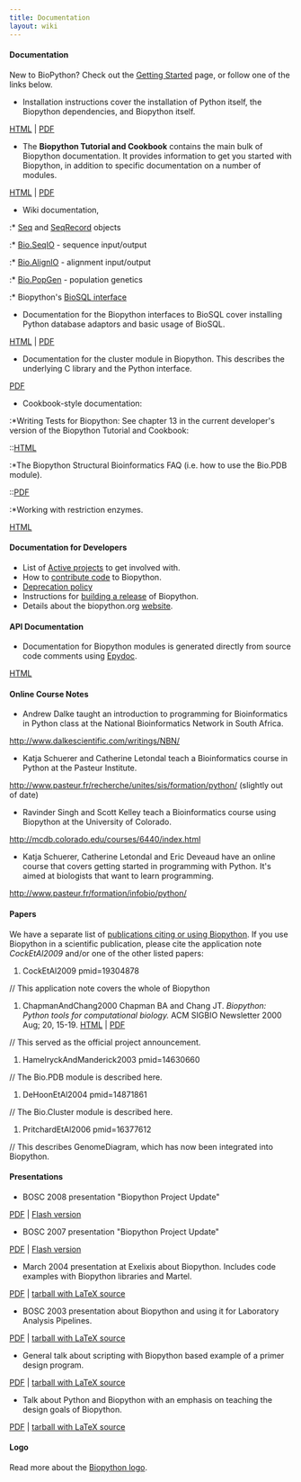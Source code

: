 ```yaml
---
title: Documentation
layout: wiki
---
```


#### Documentation

New to BioPython? Check out the [Getting
Started](Getting_Started "wikilink") page, or follow one of the links
below.

-   Installation instructions cover the installation of Python itself,
    the Biopython dependencies, and Biopython itself.

  
[HTML](http://biopython.org/DIST/docs/install/Installation.html) |
[PDF](http://biopython.org/DIST/docs/install/Installation.pdf)

-   The **Biopython Tutorial and Cookbook** contains the main bulk of
    Biopython documentation. It provides information to get you started
    with Biopython, in addition to specific documentation on a number
    of modules.

  
[HTML](http://biopython.org/DIST/docs/tutorial/Tutorial.html) |
[PDF](http://biopython.org/DIST/docs/tutorial/Tutorial.pdf)

-   Wiki documentation,

:\* [Seq](Seq "wikilink") and [SeqRecord](SeqRecord "wikilink") objects

:\* [Bio.SeqIO](SeqIO "wikilink") - sequence input/output

:\* [Bio.AlignIO](AlignIO "wikilink") - alignment input/output

:\* [Bio.PopGen](PopGen "wikilink") - population genetics

:\* Biopython's [BioSQL interface](BioSQL "wikilink")

-   Documentation for the Biopython interfaces to BioSQL cover
    installing Python database adaptors and basic usage of BioSQL.

  
[HTML](http://biopython.org/DIST/docs/biosql/python_biosql_basic.html) |
[PDF](http://biopython.org/DIST/docs/biosql/python_biosql_basic.pdf)

-   Documentation for the cluster module in Biopython. This describes
    the underlying C library and the Python interface.

  
[PDF](http://biopython.org/DIST/docs/cluster/cluster.pdf)

-   Cookbook-style documentation:

:\*Writing Tests for Biopython: See chapter 13 in the current
developer's version of the Biopython Tutorial and Cookbook:

::[HTML](http://biopython.org/DIST/docs/tutorial/Tutorial.proposal.html)

:\*The Biopython Structural Bioinformatics FAQ (i.e. how to use the
Bio.PDB module).

::[PDF](http://biopython.org/DIST/docs/cookbook/biopdb_faq.pdf)

:\*Working with restriction enzymes.

  
  
[HTML](http://biopython.org/DIST/docs/cookbook/Restriction.html)

#### Documentation for Developers

-   List of [Active projects](Active_projects "wikilink") to get
    involved with.
-   How to [contribute code](Contributing "wikilink") to Biopython.
-   [Deprecation policy](Deprecation_policy "wikilink")
-   Instructions for [building a release](building_a_release "wikilink")
    of Biopython.
-   Details about the biopython.org [website](website "wikilink").

#### API Documentation

-   Documentation for Biopython modules is generated directly from
    source code comments using [Epydoc](http://epydoc.sourceforge.net/).

  
[HTML](http://biopython.org/DIST/docs/api)

#### Online Course Notes

-   Andrew Dalke taught an introduction to programming for
    Bioinformatics in Python class at the National Bioinformatics
    Network in South Africa.

  
<http://www.dalkescientific.com/writings/NBN/>

-   Katja Schuerer and Catherine Letondal teach a Bioinformatics course
    in Python at the Pasteur Institute.

  
<http://www.pasteur.fr/recherche/unites/sis/formation/python/> (slightly
out of date)

-   Ravinder Singh and Scott Kelley teach a Bioinformatics course using
    Biopython at the University of Colorado.

  
<http://mcdb.colorado.edu/courses/6440/index.html>

-   Katja Schuerer, Catherine Letondal and Eric Deveaud have an online
    course that covers getting started in programming with Python. It's
    aimed at biologists that want to learn programming.

  
<http://www.pasteur.fr/formation/infobio/python/>

#### Papers

We have a separate list of [publications citing or using
Biopython](Publications "wikilink"). If you use Biopython in a
scientific publication, please cite the application note
<cite>CockEtAl2009</cite> and/or one of the other listed papers:

<biblio>

1.  CockEtAl2009 pmid=19304878

// This application note covers the whole of Biopython

1.  ChapmanAndChang2000 Chapman BA and Chang JT. *Biopython: Python
    tools for computational biology.* ACM SIGBIO Newsletter 2000 Aug;
    20, 15-19. [HTML](http://biopython.org/DIST/docs/acm/ACMbiopy.html)
    | [PDF](http://biopython.org/DIST/docs/acm/ACMbiopy.pdf)

// This served as the official project announcement.

1.  HamelryckAndManderick2003 pmid=14630660

// The Bio.PDB module is described here.

1.  DeHoonEtAl2004 pmid=14871861

// The Bio.Cluster module is described here.

1.  PritchardEtAl2006 pmid=16377612

// This describes GenomeDiagram, which has now been integrated into
Biopython. </biblio>

#### Presentations

-   BOSC 2008 presentation "Biopython Project Update"

  
[PDF](http://biopython.org/DIST/docs/presentations/Biopython_BOSC_2008.pdf)
| [Flash
version](http://www.slideshare.net/bosc_2008/antao-biopython-bosc2008/)

-   BOSC 2007 presentation "Biopython Project Update"

  
[PDF](http://biopython.org/DIST/docs/presentations/Biopython_BOSC_2007.pdf)
| [Flash version](http://www.slideshare.net/bosc/biopython)

-   March 2004 presentation at Exelixis about Biopython. Includes code
    examples with Biopython libraries and Martel.

  
[PDF](http://biopython.org/DIST/docs/presentations/biopython_exelixis.pdf)
| [tarball with LaTeX
source](http://biopython.org/DIST/docs/presentations/biopython_exelixis.tar.gz)

-   BOSC 2003 presentation about Biopython and using it for Laboratory
    Analysis Pipelines.

  
[PDF](http://biopython.org/DIST/docs/presentations/bosc_biopython.pdf) |
[tarball with LaTeX
source](http://biopython.org/DIST/docs/presentations/bosc_biopython.tar.gz)

-   General talk about scripting with Biopython based example of a
    primer design program.

  
[PDF](http://biopython.org/DIST/docs/presentations/scripting.pdf) |
[tarball with LaTeX
source](http://biopython.org/DIST/docs/presentations/scripting.tar.gz)

-   Talk about Python and Biopython with an emphasis on teaching the
    design goals of Biopython.

  
[PDF](http://biopython.org/DIST/docs/presentations/biopython.pdf) |
[tarball with LaTeX
source](http://biopython.org/DIST/docs/presentations/biopy_group.tar.gz)

#### Logo

Read more about the [Biopython logo](Logo "wikilink").

